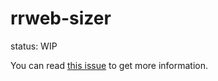 # rrweb-sizer

status: WIP

You can read [this issue](https://github.com/rrweb-io/rrweb/issues/151) to get more information.
